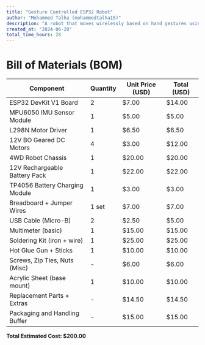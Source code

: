 ```yaml
---
title: "Gesture Controlled ESP32 Robot"
author: "Mohammed Talha (mohammedtalha15)"
description: "A robot that moves wirelessly based on hand gestures using ESP32 and ESP-NOW"
created_at: "2024-06-20"
total_time_hours: 28
---
```


# Bill of Materials (BOM)

| Component                      | Quantity | Unit Price (USD) | Total (USD) |
|-------------------------------|----------|------------------|-------------|
| ESP32 DevKit V1 Board         | 2        | $7.00            | $14.00      |
| MPU6050 IMU Sensor Module     | 1        | $5.00            | $5.00       |
| L298N Motor Driver            | 1        | $6.50            | $6.50       |
| 12V BO Geared DC Motors       | 4        | $3.00            | $12.00      |
| 4WD Robot Chassis             | 1        | $20.00           | $20.00      |
| 12V Rechargeable Battery Pack| 1        | $22.00           | $22.00      |
| TP4056 Battery Charging Module| 1        | $3.00            | $3.00       |
| Breadboard + Jumper Wires     | 1 set    | $7.00            | $7.00       |
| USB Cable (Micro-B)           | 2        | $2.50            | $5.00       |
| Multimeter (basic)            | 1        | $15.00           | $15.00      |
| Soldering Kit (iron + wire)   | 1        | $25.00           | $25.00      |
| Hot Glue Gun + Sticks         | 1        | $10.00           | $10.00      |
| Screws, Zip Ties, Nuts (Misc) | -        | $6.00            | $6.00       |
| Acrylic Sheet (base mount)    | 1        | $10.00           | $10.00      |
| Replacement Parts + Extras    | -        | $14.50           | $14.50      |
| Packaging and Handling Buffer | -        | $15.00           | $15.00      |

**Total Estimated Cost: $200.00**
